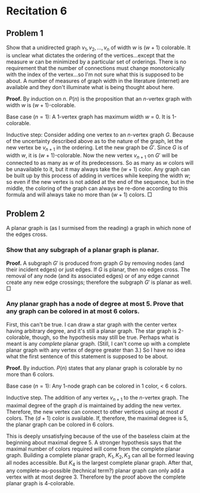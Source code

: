 # Recitation 6

## Problem 1
Show that a unidirected graph $v_1,v_2,...,v_n$ of width $w$ is $(w+1)$ colorable. It is unclear what dictates the ordering of the vertices...except that the measure $w$ can be minimized by a particular set of orderings. There is no requirement that the number of connections must change monotonically with the index of the vertex...so I'm not sure what this is supposed to be about. A number of measures of graph width in the literature (internet) are available and they don't illuminate what is being thought about here.

**Proof.** By induction on $n$. $P(n)$ is the proposition that an $n$-vertex graph with width $w$ is $(w+1)$-colorable.

Base case $(n=1)$: A 1-vertex graph has maximum width $w$ = 0. It is 1-colorable.

Inductive step: Consider adding one vertex to an $n$-vertex graph $G$. Because of the uncertainty described above as to the nature of the graph, let the new vertex be $v_{n+1}$ in the ordering. Let the new graph be $G'$. Since $G$ is of width $w$, it is $(w+1)$-colorable. Now the new vertex $v_{n+1}$ on $G'$ will be connected to as many as $w$ of its predecessors. So as many as $w$ colors will be unavailable to it, but it may always take the $(w+1)$ color. Any graph can be built up by this process of adding in vertices while keeping the width $w$; so even if the new vertex is not added at the end of the sequence, but in the middle, the coloring of the graph can always be re-done according to this formula and will always take no more than $(w+1)$ colors. $\Box$

## Problem 2
A planar graph is (as I surmised from the reading) a graph in which none of the edges cross.

### Show that any subgraph of a planar graph is planar.
**Proof.** A subgraph $G'$ is produced from graph $G$ by removing nodes (and their incident edges) or just edges. If $G$ is planar, then no edges cross. The removal of any node (and its associated edges) or of any edge cannot create any new edge crossings; therefore the subgraph $G'$ is planar as well. $\Box$

### Any planar graph has a node of degree at most 5. Prove that any graph can be colored in at most 6 colors.

First, this can't be true. I can draw a star graph with the center vertex having arbitrary degree, and it's still a planar graph. The star graph is 2-colorable, though, so the hypothesis may still be true. Perhaps what is meant is any *complete* planar graph. (Still, I can't come up with a complete planar graph with any vertex of degree greater than 3.) So I have no idea what the first sentence of this statement is supposed to be about.

**Proof.** By induction. $P(n)$ states that any planar graph is colorable by no more than 6 colors.



Base case $(n=1)$: Any 1-node graph can be colored in 1 color, $<$ 6 colors.

Inductive step. The addition of any vertex $v_{n+1}$ to the $n$-vertex graph. The maximal degree of the graph $d$ is maintained by adding the new vertex. Therefore, the new vertex can connect to other vertices using at most $d$ colors. The $(d+1)$ color is available. If, therefore, the maximal degree is $5$, the planar graph can be colored in $6$ colors.

This is deeply unsatisfying because of the use of the baseless claim at the beginning about maximal degree $5$. A stronger hypothesis says that the maximal number of colors required will come from the complete planar graph. Building a complete planar graph, $K_1, K_2, K_3$ can all be formed leaving all nodes accessible. But $K_4$ is the largest complete planar graph. After that, any complete-as-possible (technical term?) planar graph can only add a vertex with at most degree 3. Therefore by the proof above the complete planar graph is 4-colorable.
